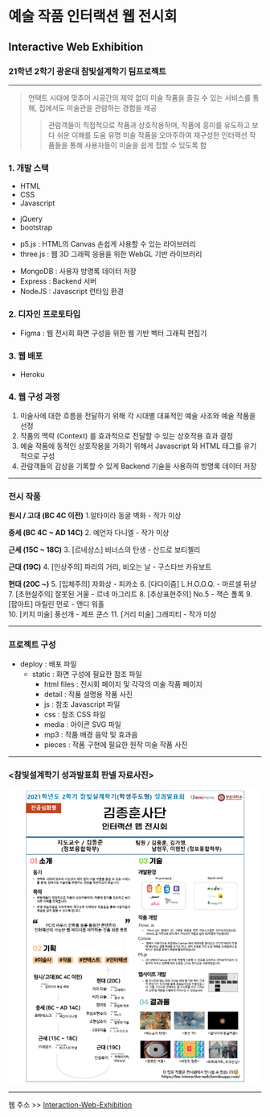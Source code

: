 # 예술 작품 인터랙션 웹 전시회

## Interactive Web Exhibition

### 21학년 2학기 광운대 참빛설계학기 팀프로젝트

---

> 언택트 시대에 맞추어 시공간의 제약 없이 미술 작품을 즐길 수 있는 서비스를 통해, 집에서도 미술관을 관람하는 경험을 제공
>
> > 관람객들이 직접적으로 작품과 상호작용하며, 작품에 흥미를 유도하고 보다 쉬운 이해를 도움
> > 유명 미술 작품을 오마주하여 재구성한 인터랙션 작품들을 통해 사용자들이 미술을 쉽게 접할 수 있도록 함

### 1. 개발 스택

- HTML
- CSS
- Javascript

* jQuery
* bootstrap

- p5.js : HTML의 Canvas 손쉽게 사용할 수 있는 라이브러리
- three.js : 웹 3D 그래픽 응용을 위한 WebGL 기반 라이브러리

* MongoDB : 사용자 방명록 데이터 저장
* Express : Backend 서버
* NodeJS : Javascript 런타임 환경

### 2. 디자인 프로토타입

- Figma : 웹 전시회 화면 구성을 위한 웹 기반 벡터 그래픽 편집기

### 3. 웹 배포

- Heroku

### 4. 웹 구성 과정

1. 미술사에 대한 흐름을 전달하기 위해 각 시대별 대표적인 예술 사조와 예술 작품을 선정
2. 작품의 맥락 (Context) 를 효과적으로 전달할 수 있는 상호작용 효과 결정
3. 예술 작품에 동적인 상호작용을 가하기 위해서 Javascript 와 HTML 태그를 유기적으로 구성
4. 관람객들의 감상을 기록할 수 있게 Backend 기술을 사용하여 방명록 데이터 저장

---

### 전시 작품

**원시 / 고대 (BC 4C 이전)** 
1.알타미라 동굴 벽화 - 작가 미상

**중세 (BC 4C ~ AD 14C)** 
2. 예언자 다니엘 - 작가 미상

**근세 (15C ~ 18C)** 
3. [르네상스] 비너스의 탄생 - 산드로 보티첼리

**근대 (19C)** 
4. [인상주의] 파리의 거리, 비오는 날 - 구스타브 카유보트

**현대 (20C ~)** 
5. [입체주의] 자화상 - 피카소 
6. [다다이즘] L.H.O.O.Q. - 마르셀 뒤샹 
7. [초현실주의] 잘못된 거울 - 르네 마그리트 
8. [추상표현주의] No.5 - 잭슨 폴록 
9. [팝아트] 마릴린 먼로 - 앤디 워홀  
10. [키치 미술] 풍선개 - 제프 쿤스 
11. [거리 미술] 그래피티 - 작가 미상

---

### 프로젝트 구성

- deploy : 배포 파일
  - static : 화면 구성에 필요한 참조 파일
    - html files : 전시회 페이지 및 각각의 미술 작품 페이지
    - detail : 작품 설명용 작품 사진
    - js : 참조 Javascript 파일
    - css : 참조 CSS 파일
    - media : 아이콘 SVG 파일
    - mp3 : 작품 배경 음악 및 효과음
    - pieces : 작품 구현에 필요한 원작 미술 작품 사진

---

### <참빛설계학기 성과발표회 판넬 자료사진>

![참빛설계학기 성과발표회 판넬 자료사진](./panel.png)

---

웹 주소 >>
[Interaction-Web-Exhibition](http://kw-interactive-web.herokuapp.com)
